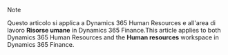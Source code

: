 > [!NOTE]
> <span data-ttu-id="f34f8-101">Questo articolo si applica a Dynamics 365 Human Resources e all'area di lavoro **Risorse umane** in Dynamics 365 Finance.</span><span class="sxs-lookup"><span data-stu-id="f34f8-101">This article applies to both Dynamics 365 Human Resources and the **Human resources** workspace in Dynamics 365 Finance.</span></span>